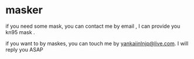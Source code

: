# masker

if you need some mask, you can contact me by email , I can provide you kn95 mask .

if you want to by maskes, you can touch me by yankaiinlnjp@live.com. I will reply you ASAP
